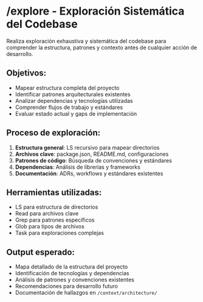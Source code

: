 # /explore - Exploración Sistemática del Codebase

Realiza exploración exhaustiva y sistemática del codebase para comprender la estructura, patrones y contexto antes de cualquier acción de desarrollo.

## Objetivos:
- Mapear estructura completa del proyecto
- Identificar patrones arquitecturales existentes
- Analizar dependencias y tecnologías utilizadas
- Comprender flujos de trabajo y estándares
- Evaluar estado actual y gaps de implementación

## Proceso de exploración:
1. **Estructura general**: LS recursivo para mapear directorios
2. **Archivos clave**: package.json, README.md, configuraciones
3. **Patrones de código**: Búsqueda de convenciones y estándares
4. **Dependencias**: Análisis de librerías y frameworks
5. **Documentación**: ADRs, workflows y estándares existentes

## Herramientas utilizadas:
- LS para estructura de directorios
- Read para archivos clave
- Grep para patrones específicos
- Glob para tipos de archivos
- Task para exploraciones complejas

## Output esperado:
- Mapa detallado de la estructura del proyecto
- Identificación de tecnologías y dependencias
- Análisis de patrones y convenciones existentes
- Recomendaciones para desarrollo futuro
- Documentación de hallazgos en `/context/architecture/`